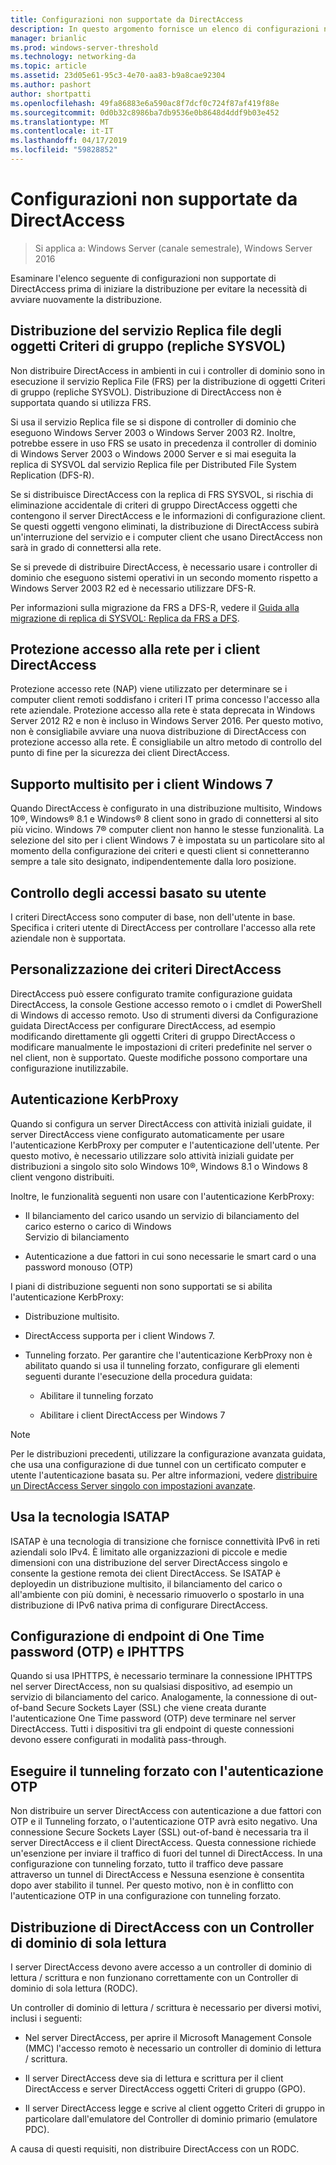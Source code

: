 ```yaml
---
title: Configurazioni non supportate da DirectAccess
description: In questo argomento fornisce un elenco di configurazioni non supportate di DirectAccess in Windows Server 2016.
manager: brianlic
ms.prod: windows-server-threshold
ms.technology: networking-da
ms.topic: article
ms.assetid: 23d05e61-95c3-4e70-aa83-b9a8cae92304
ms.author: pashort
author: shortpatti
ms.openlocfilehash: 49fa86883e6a590ac8f7dcf0c724f87af419f88e
ms.sourcegitcommit: 0d0b32c8986ba7db9536e0b8648d4ddf9b03e452
ms.translationtype: MT
ms.contentlocale: it-IT
ms.lasthandoff: 04/17/2019
ms.locfileid: "59828852"
---
```

# <a name="directaccess-unsupported-configurations"></a>Configurazioni non supportate da DirectAccess

>Si applica a: Windows Server (canale semestrale), Windows Server 2016

Esaminare l'elenco seguente di configurazioni non supportate di DirectAccess prima di iniziare la distribuzione per evitare la necessità di avviare nuovamente la distribuzione.  

## <a name="bkmk_frs"></a>Distribuzione del servizio Replica file degli oggetti Criteri di gruppo (repliche SYSVOL)  
Non distribuire DirectAccess in ambienti in cui i controller di dominio sono in esecuzione il servizio Replica File (FRS) per la distribuzione di oggetti Criteri di gruppo (repliche SYSVOL). Distribuzione di DirectAccess non è supportata quando si utilizza FRS.  
  
Si usa il servizio Replica file se si dispone di controller di dominio che eseguono Windows Server 2003 o Windows Server 2003 R2. Inoltre, potrebbe essere in uso FRS se usato in precedenza il controller di dominio di Windows Server 2003 o Windows 2000 Server e si mai eseguita la replica di SYSVOL dal servizio Replica file per Distributed File System Replication (DFS-R).  
  
Se si distribuisce DirectAccess con la replica di FRS SYSVOL, si rischia di eliminazione accidentale di criteri di gruppo DirectAccess oggetti che contengono il server DirectAccess e le informazioni di configurazione client. Se questi oggetti vengono eliminati, la distribuzione di DirectAccess subirà un'interruzione del servizio e i computer client che usano DirectAccess non sarà in grado di connettersi alla rete.  
  
Se si prevede di distribuire DirectAccess, è necessario usare i controller di dominio che eseguono sistemi operativi in un secondo momento rispetto a Windows Server 2003 R2 ed è necessario utilizzare DFS-R.  
  
Per informazioni sulla migrazione da FRS a DFS-R, vedere il [Guida alla migrazione di replica di SYSVOL: Replica da FRS a DFS](https://technet.microsoft.com/library/dd640019(v=ws.10).aspx).  
  
## <a name="bkmk_nap"></a>Protezione accesso alla rete per i client DirectAccess  
Protezione accesso rete (NAP) viene utilizzato per determinare se i computer client remoti soddisfano i criteri IT prima concesso l'accesso alla rete aziendale. Protezione accesso alla rete è stata deprecata in Windows Server 2012 R2 e non è incluso in Windows Server 2016. Per questo motivo, non è consigliabile avviare una nuova distribuzione di DirectAccess con protezione accesso alla rete. È consigliabile un altro metodo di controllo del punto di fine per la sicurezza dei client DirectAccess.  
  
## <a name="bkmk_multi"></a>Supporto multisito per i client Windows 7  
Quando DirectAccess è configurato in una distribuzione multisito, Windows 10&reg;, Windows&reg; 8.1 e Windows&reg; 8 client sono in grado di connettersi al sito più vicino.  Windows 7&reg; computer client non hanno le stesse funzionalità. La selezione del sito per i client Windows 7 è impostata su un particolare sito al momento della configurazione dei criteri e questi client si connetteranno sempre a tale sito designato, indipendentemente dalla loro posizione.  
  
## <a name="bkmk_user"></a>Controllo degli accessi basato su utente  
I criteri DirectAccess sono computer di base, non dell'utente in base. Specifica i criteri utente di DirectAccess per controllare l'accesso alla rete aziendale non è supportata.  
  
## <a name="bkmk_policy"></a>Personalizzazione dei criteri DirectAccess  
DirectAccess può essere configurato tramite configurazione guidata DirectAccess, la console Gestione accesso remoto o i cmdlet di PowerShell di Windows di accesso remoto. Uso di strumenti diversi da Configurazione guidata DirectAccess per configurare DirectAccess, ad esempio modificando direttamente gli oggetti Criteri di gruppo DirectAccess o modificare manualmente le impostazioni di criteri predefinite nel server o nel client, non è supportato. Queste modifiche possono comportare una configurazione inutilizzabile.  
  
## <a name="bkmk_kerb"></a>Autenticazione KerbProxy  
Quando si configura un server DirectAccess con attività iniziali guidate, il server DirectAccess viene configurato automaticamente per usare l'autenticazione KerbProxy per computer e l'autenticazione dell'utente. Per questo motivo, è necessario utilizzare solo attività iniziali guidate per distribuzioni a singolo sito solo Windows 10&reg;, Windows 8.1 o Windows 8 client vengono distribuiti.  
  
Inoltre, le funzionalità seguenti non usare con l'autenticazione KerbProxy:  
  
-   Il bilanciamento del carico usando un servizio di bilanciamento del carico esterno o carico di Windows   
    Servizio di bilanciamento  
  
-   Autenticazione a due fattori in cui sono necessarie le smart card o una password monouso (OTP)  
  
I piani di distribuzione seguenti non sono supportati se si abilita l'autenticazione KerbProxy:  
  
-   Distribuzione multisito.  
  
-   DirectAccess supporta per i client Windows 7.  
  
-   Tunneling forzato. Per garantire che l'autenticazione KerbProxy non è abilitato quando si usa il tunneling forzato, configurare gli elementi seguenti durante l'esecuzione della procedura guidata:  
  
    -   Abilitare il tunneling forzato  
  
    -   Abilitare i client DirectAccess per Windows 7  
  
> [!NOTE]  
> Per le distribuzioni precedenti, utilizzare la configurazione avanzata guidata, che usa una configurazione di due tunnel con un certificato computer e utente l'autenticazione basata su. Per altre informazioni, vedere [distribuire un DirectAccess Server singolo con impostazioni avanzate](../../remote-access/directaccess/single-server-advanced/Deploy-a-Single-DirectAccess-Server-with-Advanced-Settings.md).  
  
## <a name="bkmk_isa"></a>Usa la tecnologia ISATAP  
ISATAP è una tecnologia di transizione che fornisce connettività IPv6 in reti aziendali solo IPv4. È limitato alle organizzazioni di piccole e medie dimensioni con una distribuzione del server DirectAccess singolo e consente la gestione remota dei client DirectAccess. Se ISATAP è deployedin un distribuzione multisito, il bilanciamento del carico o all'ambiente con più domini, è necessario rimuoverlo o spostarlo in una distribuzione di IPv6 nativa prima di configurare DirectAccess.  
  
## <a name="bkmk_iphttps"></a>Configurazione di endpoint di One Time password (OTP) e IPHTTPS  
Quando si usa IPHTTPS, è necessario terminare la connessione IPHTTPS nel server DirectAccess, non su qualsiasi dispositivo, ad esempio un servizio di bilanciamento del carico. Analogamente, la connessione di out-of-band Secure Sockets Layer (SSL) che viene creata durante l'autenticazione One Time password (OTP) deve terminare nel server DirectAccess. Tutti i dispositivi tra gli endpoint di queste connessioni devono essere configurati in modalità pass-through.  
  
## <a name="bkmk_ft"></a>Eseguire il tunneling forzato con l'autenticazione OTP  
Non distribuire un server DirectAccess con autenticazione a due fattori con OTP e il Tunneling forzato, o l'autenticazione OTP avrà esito negativo. Una connessione Secure Sockets Layer (SSL) out-of-band è necessaria tra il server DirectAccess e il client DirectAccess. Questa connessione richiede un'esenzione per inviare il traffico di fuori del tunnel di DirectAccess. In una configurazione con tunneling forzato, tutto il traffico deve passare attraverso un tunnel di DirectAccess e Nessuna esenzione è consentita dopo aver stabilito il tunnel. Per questo motivo, non è in conflitto con l'autenticazione OTP in una configurazione con tunneling forzato.  
  
## <a name="bkmk_rodc"></a>Distribuzione di DirectAccess con un Controller di dominio di sola lettura  
I server DirectAccess devono avere accesso a un controller di dominio di lettura / scrittura e non funzionano correttamente con un Controller di dominio di sola lettura (RODC).  
  
Un controller di dominio di lettura / scrittura è necessario per diversi motivi, inclusi i seguenti:  
  
-   Nel server DirectAccess, per aprire il Microsoft Management Console (MMC) l'accesso remoto è necessario un controller di dominio di lettura / scrittura.  
  
-   Il server DirectAccess deve sia di lettura e scrittura per il client DirectAccess e server DirectAccess oggetti Criteri di gruppo (GPO).  
  
-   Il server DirectAccess legge e scrive al client oggetto Criteri di gruppo in particolare dall'emulatore del Controller di dominio primario (emulatore PDC).  
  
A causa di questi requisiti, non distribuire DirectAccess con un RODC.  
  



